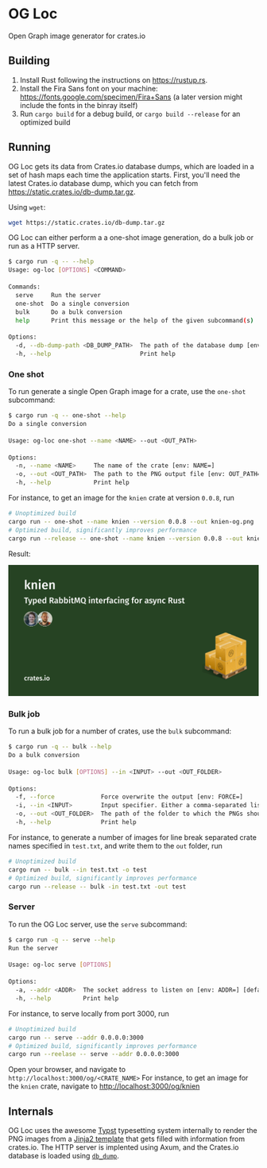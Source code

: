 # OG Loc

Open Graph image generator for crates.io

## Building

1. Install Rust following the instructions on <https://rustup.rs>.
2. Install the Fira Sans font on your machine: <https://fonts.google.com/specimen/Fira+Sans> (a later version might include the fonts in the binray itself)
3. Run `cargo build` for a debug build, or `cargo build --release` for an optimized build

## Running
OG Loc gets its data from Crates.io database dumps, which are loaded in a set of hash maps each time the application starts.
First, you'll need the latest Crates.io database dump, which you can fetch from <https://static.crates.io/db-dump.tar.gz>.

Using `wget`:

```bash
wget https://static.crates.io/db-dump.tar.gz
```

OG Loc can either perform a a one-shot image generation, do a bulk job or run as a HTTP server.

```bash
$ cargo run -q -- --help
Usage: og-loc [OPTIONS] <COMMAND>

Commands:
  serve     Run the server
  one-shot  Do a single conversion
  bulk      Do a bulk conversion
  help      Print this message or the help of the given subcommand(s)

Options:
  -d, --db-dump-path <DB_DUMP_PATH>  The path of the database dump [env: DB_DUMP_PATH=] [default: ./db-dump.tar.gz]
  -h, --help                         Print help
```

### One shot
To run generate a single Open Graph image for a crate, use the `one-shot` subcommand:

```bash
$ cargo run -q -- one-shot --help
Do a single conversion

Usage: og-loc one-shot --name <NAME> --out <OUT_PATH>

Options:
  -n, --name <NAME>     The name of the crate [env: NAME=]
  -o, --out <OUT_PATH>  The path to the PNG output file [env: OUT_PATH=]
  -h, --help            Print help
```

For instance, to get an image for the `knien` crate at version `0.0.8`, run

```bash
# Unoptimized build
cargo run -- one-shot --name knien --version 0.0.8 --out knien-og.png
# Optimized build, significantly improves performance
cargo run --release -- one-shot --name knien --version 0.0.8 --out knien-og.png
```

Result:

![image](./src/snapshots/og_loc__convert__tests__render_png.snap.png)

### Bulk job
To run a bulk job for a number of crates, use the `bulk` subcommand:

```bash
$ cargo run -q -- bulk --help
Do a bulk conversion

Usage: og-loc bulk [OPTIONS] --in <INPUT> --out <OUT_FOLDER>

Options:
  -f, --force             Force overwrite the output [env: FORCE=]
  -i, --in <INPUT>        Input specifier. Either a comma-separated list of crate names, a path to a file containing a newline-separated list of crate names, or `-`, indicating stdin. Will first attempt to match input with `-`, then parse it as a comma-separated list of crate names, and then fall back to a path, only failing if an empty value is passed [env: INPUT=]
  -o, --out <OUT_FOLDER>  The path of the folder to which the PNGs should be written [env: OUT_FOLDER=]
  -h, --help              Print help
```

For instance, to generate a number of images for line break separated crate names specified in `test.txt`,
and write them to the `out` folder, run

```bash
# Unoptimized build
cargo run -- bulk --in test.txt -o test
# Optimized build, significantly improves performance
cargo run --release -- bulk -in test.txt -out test
```

### Server
To run the OG Loc server, use the `serve` subcommand:

```bash
$ cargo run -q -- serve --help
Run the server

Usage: og-loc serve [OPTIONS]

Options:
  -a, --addr <ADDR>  The socket address to listen on [env: ADDR=] [default: 127.0.0.1:3000]
  -h, --help         Print help
```

For instance, to serve locally from port 3000, run

```bash
# Unoptimized build
cargo run -- serve --addr 0.0.0.0:3000
# Optimized build, significantly improves performance
cargo run --reelase -- serve --addr 0.0.0.0:3000
```

Open your browser, and navigate to `http://localhost:3000/og/<CRATE_NAME>`
For instance, to get an image for the `knien` crate, navigate to <http://localhost:3000/og/knien>

## Internals
OG Loc uses the awesome [Typst](https://typst.app/) typesetting system internally to render the PNG images from a
[Jinja2 template](./template.typ.j2) that gets filled with information from crates.io.
The HTTP server is implented using Axum, and the Crates.io database is loaded using [`db_dump`](https://github.com/dtolnay/db-dump).

